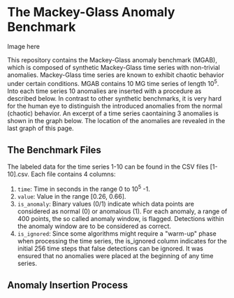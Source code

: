# The Mackey-Glass Anomaly Benchmark

Image here

This repository contains the Mackey-Glass anomaly benchmark (MGAB), which is composed of synthetic Mackey-Glass time series with non-trivial anomalies. Mackey-Glass time series are known to exhibit chaotic behavior under certain conditions. MGAB contains 10 MG time series of length 10<sup>5</sup>. Into each time series 10 anomalies are inserted with a procedure as described below.
In contrast to other synthetic benchmarks,  it is very hard for the human eye to distinguish the introduced anomalies from the normal (chaotic) behavior. 
An excerpt of a time series caontaining 3 anomalies is shown in the graph below. The location of the anomalies are revealed in the last graph of this page.

## The Benchmark Files
The labeled data for the time series 1-10 can be found in the CSV files [1-10].csv. Each file contains 4 columns: 
1. `time`: Time in seconds in the range 0 to 10<sup>5</sup> -1.
2. `value`: Value in the range [0.26, 0.66].
3. `is_anomaly`: Binary values (0/1) indicate which data points are considered as normal (0) or anomalous (1). For each anomaly, a range of 400 points, the so called anomaly window, is flagged. Detections within the anomaly window are to be considered as correct.
4. `is_ignored`: Since some algorithms might require a "warm-up" phase when processing the time series, the is_ignored column indicates for the initial 256 time steps that false detections can be ignored. It was ensured that no anomalies were placed at the beginning of any time series.


## Anomaly Insertion Process
